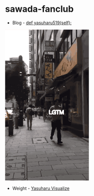 sawada-fanclub
==============

* Blog - [def yasuharu519(self):](http://yasuharu519.hatenablog.com/)

![](lgtm/Tz8BhCV.gif)

* Weight - [Yasuharu Visualize](http://yasuharu519.github.io/Weight/)
